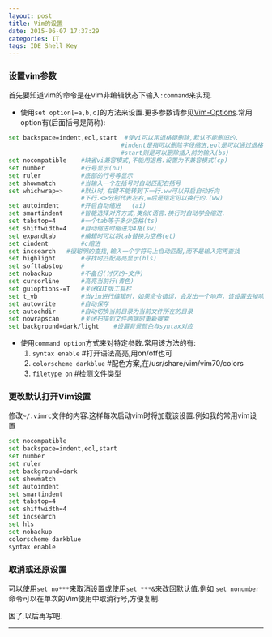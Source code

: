 ```yaml
---
layout: post
title: Vim的设置
date: 2015-06-07 17:37:29
categories: IT
tags: IDE Shell Key
---
```


### 设置vim参数
首先要知道vim的命令是在vim非编辑状态下输入`:command`来实现.

- 使用`set option[=a,b,c]`的方法来设置.更多参数请参见[Vim-Options](http://vimcdoc.sourceforge.net/doc/quickref.html#Q_op).常用option有(后面括号是简称):  

~~~  bash
set backspace=indent,eol,start  #使vi可以用退格键删除,默认不能删旧的.
                               #indent是指可以删除字段缩进,eol是可以通过退格键合并两行,
                               #start则是可以删除插入前的输入(bs)
set nocompatible    #缺省vi兼容模式,不能用退格.设置为不兼容模式(cp)
set number          #行号显示(nu)
set ruler           #底部的行号等显示
set showmatch       #当输入一个左括号时自动匹配右括号
set whichwrap=>     #默认时,右键不能转到下一行.ww可以开启自动折向
                    #下行.<>分别代表左右,=后是指定可以换行的.(ww)
set autoindent      #开启自动缩进   (ai)
set smartindent     #智能选择对齐方式,类似C语言.换行时自动学会缩进.
set tabstop=4       #一个tab等于多少空格(ts)
set shiftwidth=4    #自动缩进时缩进为4格(sw)
set expandtab       #编辑时可以将tab替换为空格(et)
set cindent         #c缩进
set incsearch   #很聪明的查找,输入一个字符马上自动匹配,而不是输入完再查找
set highlight       #寻找时匹配高亮显示(hls)
set softtabstop     #
set nobackup        #不备份(讨厌的~文件)
set cursorline      #高亮当前行(青色)
set guioptions-=T   #关闭GUI版工具栏
set t_vb            #当vim进行编辑时，如果命令错误，会发出一个响声，该设置去掉响声
set autowrite       #自动保存
set autochdir       #自动切换当前目录为当前文件所在的目录
set nowrapscan      #关闭扫描到文件两端时重新搜索
set background=dark/light    #设置背景颜色与syntax对应     
~~~

- 使用`command option`方式来对特定参数.常用该方法的有:  
  1. `syntax enable`      #打开语法高亮,用on/off也可
  2. `colorscheme darkblue`   #配色方案,在/usr/share/vim/vim70/colors
  3. `filetype on`    #检测文件类型

### 更改默认打开Vim设置
修改`~/.vimrc`文件的内容.这样每次启动vim时将加载该设置.例如我的常用vim设置

~~~ bash
set nocompatible
set backspace=indent,eol,start
set number
set ruler
set background=dark
set showmatch
set autoindent
set smartindent
set tabstop=4
set shiftwidth=4
set incsearch
set hls
set nobackup
colorscheme darkblue
syntax enable
~~~

### 取消或还原设置
可以使用`set no***`来取消设置或使用`set ***&`来改回默认值.例如
`set nonumber` 命令可以在单次的Vim使用中取消行号,方便复制.

困了.以后再写吧.

---
